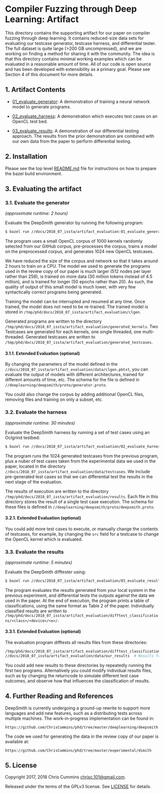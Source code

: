 # Compiler Fuzzing through Deep Learning: Artifact

This directory contains the supporting artifact for our paper on compiler
fuzzing through deep learning. It contains reduced-size data sets for evaluating
our testcase generator, testcase harness, and differential tester. The full
dataset is quite large (>200 GB uncompressed), and we are working on finding a
method for sharing it with the community. The idea is that this directory
contains minimal working examples which can be evaluated in a reasonable amount
of time. All of our code is open source and has been developed with
extensibility as a primary goal. Please see Section 4 of this document for
more details.


## 1. Artifact Contents

 * [01_evaluate_generator](01_evaluate_generator.py): A demonstration of
   training a neural network model to generate programs.

 * [02_evaluate_harness](02_evaluate_harness.py): A demonstration which executes
   test cases on an OpenCL test bed.

 * [03_evaluate_results](03_evaluate_results.py): A demonstration of our
   differential testing approach. The results from the prior demonstration are
   combined with our own data from the paper to perform differential testing.


## 2. Installation

Please see the top level [README.md](/README.md) file for instructions on how
to prepare the bazel build environment.


## 3. Evaluating the artifact


### 3.1. Evaluate the generator
*(approximate runtime: 2 hours)*

Evaluate the DeepSmith generator by running the following program:

```sh
$ bazel run //docs/2018_07_issta/artifact_evaluation:01_evaluate_generator
```

The program uses a small OpenCL corpus of 1000 kernels randomly selected
from our GitHub corpus, pre-processes the corpus, trains a model on the
preprocessed corpus, and generates 1024 new OpenCL testcases.

We have reduced the size of the corpus and network so that it takes around 2
hours to train on a CPU. The model we used to generate the programs used in the
review copy of our paper is much larger (512 nodes per layer rather than 256),
is trained on more data (30 million tokens instead of 4.5 million), and is
trained for longer (50 epochs rather than 20). As such, the quality of output
of this small model is much lower, with very few syntactically correct programs
being generated.

Training the model can be interrupted and resumed at any time. Once trained, the
model does not need to be re-trained. The trained model is stored in
`/tmp/phd/docs/2018_07_issta/artifact_evaluation/clgen`.

Generated programs are written to the
directory `/tmp/phd/docs/2018_07_issta/artifact_evaluation/generated_kernels`.
Two Testcases are generated for each kernels, one single threaded, one
multi-threaded. Generated testcases are written to
`/tmp/phd/docs/2018_07_issta/artifact_evaluation/generated_testcases`.

#### 3.1.1. Extended Evaluation (optional)

By changing the parameters of the model defined in the
`//docs/2018_07_issta/artifact_evaluation/data/clgen.pbtxt`, you can evaluate
the output of models with different architectures, trained for different amounts
of time, etc. The schema for the file is defined in
`//deeplearning/deepsmith/proto/generator.proto`.

You could also change the corpus by adding additional OpenCL files, removing
files and training on only a subset, etc.


### 3.2. Evaluate the harness

*(approximate runtime: 30 minutes)*


Evaluate the DeepSmith harness by running a set of test cases using an
Oclgrind testbed:

```sh
$ bazel run //docs/2018_07_issta/artifact_evaluation/02_evaluate_harness
```

The program runs the 1024 generated testcases from the previous program, plus
a nuber of test cases taken from the experimental data we used in the paper,
located in the directory
`//docs/2018_07_issta/artifact_evaluation/data/testcases`. We include
pre-generated test cases so that we can differential test the results in the
next stage of the evaluation.

The results of execution are written to the directory
`/tmp/phd/docs/2018_07_issta/artifact_evaluation/results`. Each file in this
directory stores the result of a single test case execution. The schema for
these files is defined in `//deeplearning/deepsmith/proto/deepsmith.proto`.


#### 3.2.1. Extended Evaluation (optional)

You could add more test cases to execute, or manually change the contents of
testcases, for example, by changing the `src` field for a testcase to change
the OpenCL kernel which is evaluated.


### 3.3. Evaluate the results

*(approximate runtime: 5 minutes)*

Evaluate the DeepSmith difftester using:

```sh
$ bazel run //docs/2018_07_issta/artifact_evaluation/03_evaluate_results
```

The program evaluates the results generated from your local system in the
previous experiment, and differential tests the outputs against the data we
used in the paper. At the end of execution, the program prints a table of
classifications, using the same format as Table 2 of the paper. Individually
classified results are written to
`/tmp/phd/docs/2018_07_issta/artifact_evaluation/difftest_classifications/<class>/<device>/<±>/`.


#### 3.3.1. Extended Evaluation (optional)

The evaluation program difftests all results files from these directories:

```sh
/tmp/phd/docs/2018_07_issta/artifact_evaluation/difftest_classifications  # Results from your system
//docs/2018_07_issta/artifact_evaluation/data/our_results  # Results from our machines
```

You could add new results to these directories by repeatedly running the first
two programs. Alternatively you could modify individual results files, such as
by changing the returncode to simulate different test case outcomes, and
observe how that influences the classification of results.


## 4. Further Reading and References

DeepSmith is currently undergoing a ground-up rewrite to support more languages
and add new features, such as a distributing tests across multiple machines.
The work-in-progress implementation can be found in:

    https://github.com/ChrisCummins/phd/tree/master/deeplearning/deepsmith

The code we used for generating the data in the review copy of our paper is
available at:

    https://github.com/ChrisCummins/phd/tree/master/experimental/dsmith


## 5. License

Copyright 2017, 2018 Chris Cummins <chrisc.101@gmail.com>.

Released under the terms of the GPLv3 license. See
[LICENSE](/docs/2018_07_issta/artifact_evaluation/LICENSE) for details.
